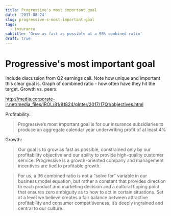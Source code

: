```yaml
---
title: Progressive's most important goal
date: '2017-08-24'
slug: progressive-s-most-important-goal
tags:
  - insurance
subtitle: 'Grow as fast as possible at a 96% combined ratio'
draft: true
---
```


# Progressive's most important goal

Include discussion from Q2 earnings call. Note how unique and important this clear goal is. Graph of combined ratio - how often have they hit the target. Growth vs. peers.


http://media.corporate-ir.net/media_files/IROL/81/81824/qInter/2017/17Q1/objectives.html

Profitability:

> Progressive’s most important goal is for our insurance subsidiaries to produce an aggregate calendar year underwriting profit of at least 4%

Growth:

> Our goal is to grow as fast as possible, constrained only by our profitability objective and our ability to provide high-quality customer service. Progressive is a growth-oriented company and management incentives are tied to profitable growth.


> For us, a 96 combined ratio is not a “solve for” variable in our business model equation, but rather a constant that provides direction to each product and marketing decision and a cultural tipping point that ensures zero ambiguity as to how to act in certain situations. Set at a level we believe creates a fair balance between attractive profitability and consumer competitiveness, it’s deeply ingrained and central to our culture.
